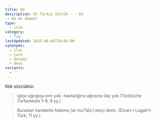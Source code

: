 ```yaml
---
title: Em
description: Öz Türkçe Sözlük - - Em 
 - Em ne demek?
type:
  - isim
category:
  - Tıp
lastUpdated: 2025-08-04T18:03:00
synonyms:
  - ilaç
  - çare
  - derman
  - deva
variants:
  - ''
---
```

Kök sözcüktür.

> igiŋe aġrıġıŋa emi yok -hastalığına ağrısına ilaç yok (Türkische Turfantexte 1-9, 9.yy.)

> Buradan hareketle hekime [al-muˁālic] emçi denir. (Divan-i Lugati't-Türk, 11.yy.)
